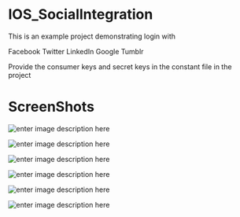 IOS_SocialIntegration
=====================

This is an example project demonstrating login with

Facebook
Twitter
LinkedIn
Google
Tumblr




Provide the consumer keys and secret keys in the constant file in the project

**ScreenShots**
===

![enter image description here][1]


  
  ![enter image description here][2]


  
  ![enter image description here][3]


  
  ![enter image description here][4]


  
  ![enter image description here][5]


  
  ![enter image description here][6]


  [1]: https://lh5.googleusercontent.com/ZdBZ3P-UKhXLh7168Wv2EZY4hpsj0c54F-Hj-qASlg=s0 "Screen Shot 2014-03-03 at 12.36.54 PM.png"
  [2]: https://lh5.googleusercontent.com/HcVWQtJ29gP7MYgLXsKp47zmqQV8C4_8GN0LcDAvdA=s0 "Screen Shot 2014-03-03 at 12.37.16 PM.png"
  [3]: https://lh5.googleusercontent.com/8BXtWkSaah3jWQBPEujjs4SnlPfHDfajUE7YOFYG9A=s0 "Screen Shot 2014-03-03 at 12.38.42 PM.png"
  [4]: https://lh5.googleusercontent.com/hL_UYZlyU5XdaBtOYLMvVZWcmlMapN4qZNFUZmSqkg=s0 "Screen Shot 2014-03-03 at 12.39.12 PM.png"
  [5]: https://lh4.googleusercontent.com/uQni6rWVdRRtkZuCSRPHD9WMGQSeUisvlyKSdwUtCw=s0 "Screen Shot 2014-03-03 at 12.39.27 PM.png"
  [6]: https://lh5.googleusercontent.com/GhshJUkhiZlpcgLqKebUz8kD3pL8TsbVMlQE1yeBFw=s0 "Screen Shot 2014-03-03 at 12.40.04 PM.png"
